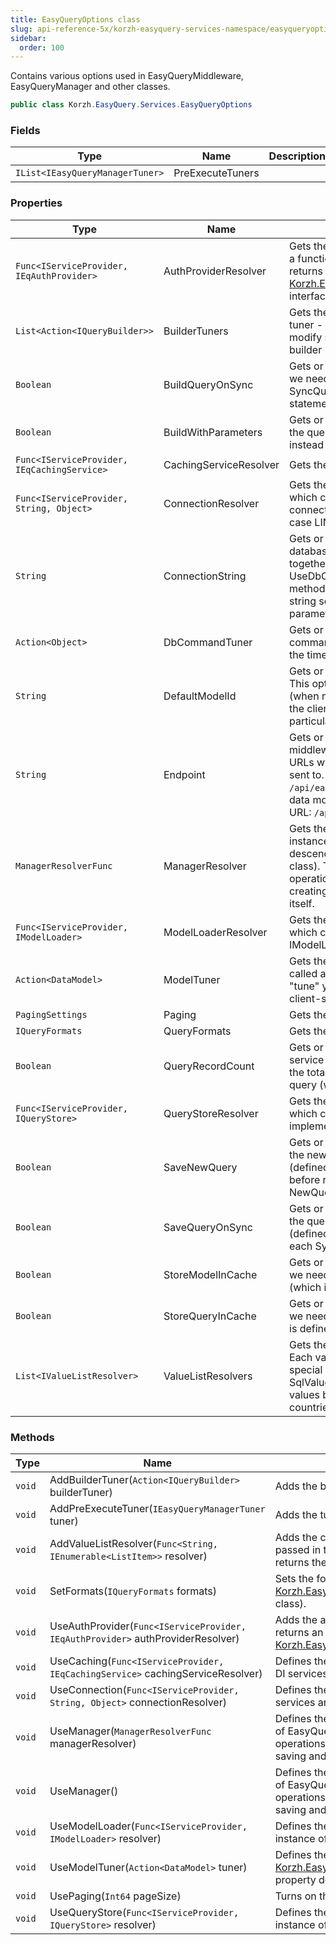 ```yaml
---
title: EasyQueryOptions class
slug: api-reference-5x/korzh-easyquery-services-namespace/easyqueryoptions-class
sidebar:
  order: 100
---
```


Contains various options used in EasyQueryMiddleware, EasyQueryManager and other classes.
```csharp
public class Korzh.EasyQuery.Services.EasyQueryOptions

```

### Fields

| Type | Name | Description | 
| --- | --- | --- | 
| `IList<IEasyQueryManagerTuner>` | PreExecuteTuners |  | 


### Properties

| Type | Name | Description | 
| --- | --- | --- | 
| `Func<IServiceProvider, IEqAuthProvider>` | AuthProviderResolver | Gets the authentication provider resolver  - a function that (most possibly) creates and returns an instance of  [Korzh.EasyQuery.Services.IEqAuthProvider](///////////////easyquery/docs/api-reference-5x/korzh-easyquery-services-namespace/ieqauthprovider-interface) interface. | 
| `List<Action<IQueryBuilder>>` | BuilderTuners | Gets the list of the builder tuners.  Each tuner - is a function which allows to modify some options of the current query builder | 
| `Boolean` | BuildQueryOnSync | Gets or sets the value indicating whether we need to build query on every SyncQuery request and attach the statement to the response. | 
| `Boolean` | BuildWithParameters | Gets or sets the value indicating whether the query will be built with parameters instead of injected values | 
| `Func<IServiceProvider, IEqCachingService>` | CachingServiceResolver | Gets the caching service resolver | 
| `Func<IServiceProvider, String, Object>` | ConnectionResolver | Gets the connection resolver - a function which creates and returns the database connection (or the context collection in case LINQ manager). | 
| `String` | ConnectionString | Gets or sets the connection string to a database.  Usually this property is used together with UseDbConnection and UseDbConnectionModelLoader extension methods to avoid defining the connection string separately in each of these methods' parameters. | 
| `Action<Object>` | DbCommandTuner | Gets or sets the tune for database commands. Here you can set, for example, the timeout of your DB requests. | 
| `String` | DefaultModelId | Gets or sets the default model identifier.  This option is used with FileModelLoader (when no other model loader is defined)  if the client side scripts don't pass any particular model ID in requests | 
| `String` | Endpoint | Gets or sets the endpoint of EasyQuery middleware.  This will be the base part of all URLs where all EasyQuery requests are sent to.  The default value is `/api/easyquery`, so the request to get the data model by its ID will have the following URL: `/api/easyquery/models/{modelId}` | 
| `ManagerResolverFunc` | ManagerResolver | Gets the resolver which creates an instance of EasyQuery Manager (a descendant of EasyQueryManagerBase class).  This class defines all basic operations with the models and queries: creating, loading, saving, query building itself. | 
| `Func<IServiceProvider, IModelLoader>` | ModelLoaderResolver | Gets the model loader resolver - a function which creates and returns an instance of IModelLoader interface. | 
| `Action<DataModel>` | ModelTuner | Gets the model tuner - an action which is called after the model loading and allows to "tune" your model before sending it to the client-side. | 
| `PagingSettings` | Paging | Gets the paging settings. | 
| `IQueryFormats` | QueryFormats | Gets the query formats. | 
| `Boolean` | QueryRecordCount | Gets or sets a value indicating whether the service should send one more query to get the total number of records for the main query (when the Paging is enabed). | 
| `Func<IServiceProvider, IQueryStore>` | QueryStoreResolver | Gets the query store resolver - a function which creates and returns an object which implements IQueryStore interface | 
| `Boolean` | SaveNewQuery | Gets or sets the value indicating whether the new query must be saved to the store (defined by UseQueryStore method) before return it as a response on NewQuery request. | 
| `Boolean` | SaveQueryOnSync | Gets or sets the value indicating whether the query will be saved to the store (defined by UseQueryStore method) on each SyncQuery request. | 
| `Boolean` | StoreModelInCache | Gets or sets the value indicating whether we need to store the model in cache (which is defined separately). | 
| `Boolean` | StoreQueryInCache | Gets or sets the value indicating whether we need to store the query in cache (which is defined separately). | 
| `List<IValueListResolver>` | ValueListResolvers | Gets the collection of value list resolvers. Each value list resolver can process one special case of the lists.  For example SqlValueListResolver returns the list of values by SQL statement (like list of countries or list of some categories). | 


### Methods

| Type | Name | Description | 
| --- | --- | --- | 
| `void` | AddBuilderTuner(`Action<IQueryBuilder>` builderTuner) | Adds the builder tuner. <seealso cref="P:Korzh.EasyQuery.Services.EasyQueryOptions.BuilderTuners" /> | 
| `void` | AddPreExecuteTuner(`IEasyQueryManagerTuner` tuner) | Adds the tuner which is called before the query execution. | 
| `void` | AddValueListResolver(`Func<String, IEnumerable<ListItem>>` resolver) | Adds the custom value list resolver defined by a function passed in the parameter. The function takes a list name and returns the list of values. | 
| `void` | SetFormats(`IQueryFormats` formats) | Sets the formats of the query builder (an instance of [Korzh.EasyQuery.Services.EasyQueryOptions.QueryFormats](///////////////easyquery/docs/api-reference-5x/korzh-easyquery-services-namespace/easyqueryoptions-class) class). | 
| `void` | UseAuthProvider(`Func<IServiceProvider, IEqAuthProvider>` authProviderResolver) | Adds the authentication provider resolver - a function which returns an object with [Korzh.EasyQuery.Services.IEqAuthProvider](///////////////easyquery/docs/api-reference-5x/korzh-easyquery-services-namespace/ieqauthprovider-interface) interface. | 
| `void` | UseCaching(`Func<IServiceProvider, IEqCachingService>` cachingServiceResolver) | Defines the functions which returns the caching service by DI services | 
| `void` | UseConnection(`Func<IServiceProvider, String, Object>` connectionResolver) | Defines the functions which returns the connection by DI services and model ID | 
| `void` | UseManager(`ManagerResolverFunc` managerResolver) | Defines the function which creates and returns an instance of EasyQuery manager.  The manager defines all basic operations with the models and queries: creating, loading, saving and query building itself. | 
| `void` | UseManager() | Defines the function which creates and returns an instance of EasyQuery manager.  The manager defines all basic operations with the models and queries: creating, loading, saving and query building itself. | 
| `void` | UseModelLoader(`Func<IServiceProvider, IModelLoader>` resolver) | Defines the functions which returns the model loader - an instance of IModelLoader interface | 
| `void` | UseModelTuner(`Action<DataModel>` tuner) | Defines the model tuner. See more about the model tuner in [Korzh.EasyQuery.Services.EasyQueryOptions.ModelTuner](///////////////easyquery/docs/api-reference-5x/korzh-easyquery-services-namespace/easyqueryoptions-class) property description | 
| `void` | UsePaging(`Int64` pageSize) | Turns on the paging and sets the page size. | 
| `void` | UseQueryStore(`Func<IServiceProvider, IQueryStore>` resolver) | Defines the functions which returns the query store - an instance of IQueryStore interface |
